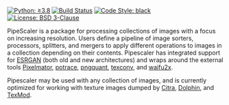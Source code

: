 [![Python: ≥3.8](https://img.shields.io/badge/python-≥3.8-green.svg)](https://docs.python.org/3/whatsnew/3.8.html)
[![Build Status](https://app.travis-ci.com/KarlTDebiec/PipeScaler.svg?branch=master)](https://app.travis-ci.com/github/KarlTDebiec/PipeScaler)
[![Code Style: black](https://img.shields.io/badge/code%20style-black-000000.svg)](https://github.com/psf/black)
[![License: BSD 3-Clause](https://img.shields.io/badge/license-BSD%203--Clause-blue.svg)](https://opensource.org/licenses/BSD-3-Clause)

PipeScaler is a package for processing collections of images with a focus on increasing
resolution. Users define a pipeline of image sorters, processors, splitters, and mergers
to apply different operations to images in a collection depending on their contents.
Pipescaler has integrated support for [ESRGAN](https://github.com/xinntao/ESRGAN) (both
old and new architectures) and wraps around the external tools
[Pixelmator](https://www.pixelmator.com/pro/),
[potrace](http://potrace.sourceforge.net),
[pngquant](http://potrace.sourceforge.net),
[texconv](https://github.com/microsoft/DirectXTex/releases), and
[waifu2x](https://github.com/nagadomi/waifu2x).

Pipescaler may be used with any collection of images, and is currently optimized for
working with texture images dumped by
[Citra](https://citra-emu.org),
[Dolphin](https://dolphin-emu.org/), and
[TexMod](https://www.moddb.com/downloads/texmod4).
